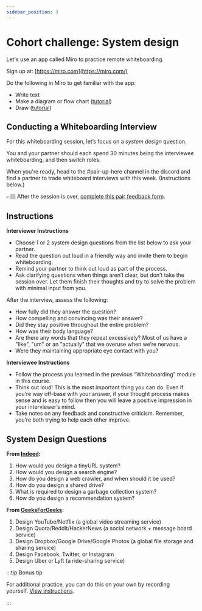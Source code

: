 ```yaml
---
sidebar_position: 3
---
```


# Cohort challenge: System design

Let's use an app called Miro to practice remote whiteboarding.

Sign up at: [https://miro.com](https://miro.com/)

Do the following in Miro to get familiar with the app:

- Write text
- Make a diagram or flow chart ([tutorial](https://help.miro.com/hc/en-us/articles/4403634496402-Miro-for-mapping-diagramming))
- Draw ([tutorial](https://help.miro.com/hc/en-us/articles/360017730573-Pen))

## Conducting a Whiteboarding Interview

For this whiteboarding session, let’s focus on a *system design* question.

You and your partner should each spend 30 minutes being the interviewee whiteboarding, and then switch roles.

When you're ready, head to the #pair-up-here channel in the discord and find a partner to trade whiteboard interviews with this week. (Instructions below.)

👉🏽 After the session is over, [complete this pair feedback form](https://airtable.com/shr9fugg4aM8SHigE).

## Instructions

**Interviewer Instructions**

- Choose 1 or 2 system design questions from the list below to ask your partner.
- Read the question out loud in a friendly way and invite them to begin whiteboarding.
- Remind your partner to think out loud as part of the process.
- Ask clarifying questions when things aren’t clear, but don’t take the session over. Let them finish their thoughts and try to solve the problem with minimal input from you.

After the interview, assess the following:

- How fully did they answer the question?
- How compelling and convincing was their answer?
- Did they stay positive throughout the entire problem?
- How was their body language?
- Are there any words that they repeat excessively? Most of us have a "like", "um" or an "actually" that we overuse when we’re nervous.
- Were they maintaining appropriate eye contact with you?

**Interviewee Instructions**

- Follow the process you learned in the previous “Whiteboarding” module in this course.
- Think out loud! This is the most important thing you can do. Even if you’re way off-base with your answer, if your thought process makes sense and is easy to follow then you will leave a positive impression in your interviewer’s mind.
- Take notes on any feedback and constructive criticism. Remember, you’re both trying to help each other improve.

## System Design Questions

**From [Indeed](https://www.indeed.com/career-advice/interviewing/system-design-interview-questions):**

1. How would you design a tinyURL system?
2. How would you design a search engine?
3. How do you design a web crawler, and when should it be used?
4. How do you design a shared drive?
5. What is required to design a garbage collection system?
6. How do you design a recommendation system?

**From [GeeksForGeeks](https://www.geeksforgeeks.org/top-10-system-design-interview-questions-and-answers/):**

1. Design YouTube/Netflix (a global video streaming service)
2. Design Quora/Reddit/HackerNews (a social network + message board service)
3. Design Dropbox/Google Drive/Google Photos (a global file storage and sharing service)
4. Design Facebook, Twitter, or Instagram
5. Design Uber or Lyft (a ride-sharing service)

:::tip Bonus tip

For additional practice, you can do this on your own by recording yourself. [View instructions](https://www.theguardian.com/careers/work-blog/how-to-set-up-and-conduct-mock-job-interview).

:::
